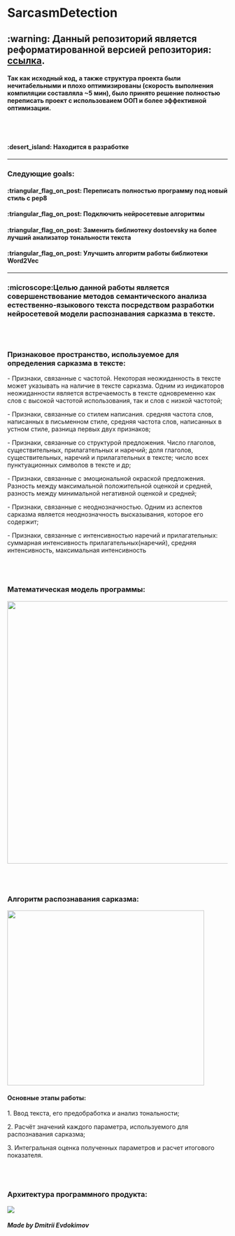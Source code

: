 # SarcasmDetection
<div id="header">
  <div><p><h2>:warning: Данный репозиторий является реформатированной версией репозитория: <a href="https://github.com/sentirpasseul/BusinessAnalist">ссылка</a>.</h2></p></div>
  <p><h4>Так как исходный код, а также структура проекта были нечитабельными и плохо оптимизированы (скорость выполнения компиляции составляла ~5 мин), было принято решение полностью переписать проект с использоваием ООП и более эффективной оптимизации.</h4></p>
  <br></br>
  
  <h4>:desert_island: Находится в разработке</h4>
  
</div>

---
<div id='development'>
  
  
  <p><h3>Следующие goals:</h3></p>
  <p><h4>:triangular_flag_on_post: Переписать полностью программу под новый стиль с pep8</h4></p>
  <p><h4>:triangular_flag_on_post: Подключить нейросетевые алгоритмы</h4></p>
  <p><h4>:triangular_flag_on_post: Заменить библиотеку dostoevsky на более лучший анализатор тональности текста</h4></p>
  <p><h4>:triangular_flag_on_post: Улучшить алгоритм работы библиотеки Word2Vec</h4></p>
</div>

---
<div id='description'>
  <p><h3>:microscope:Целью данной работы является совершенствование методов семантического анализа естественно-языкового текста посредством разработки нейросетевой модели распознавания сарказма в тексте.</h3>
  </p>
  <br></br>
  
  <p><h3>Признаковое пространство, используемое для определения сарказма в тексте:</h3></p>
    <p> - Признаки, связанные с частотой. Некоторая неожиданность в тексте может указывать на наличие в тексте сарказма. Одним из индикаторов неожиданности является встречаемость в тексте одновременно как слов с высокой частотой использования, так и слов с низкой частотой;</p>
    <p> - Признаки, связанные со стилем написания. средняя частота слов, написанных в письменном стиле, средняя частота слов, написанных в устном стиле, разница первых двух признаков;</p>
    <p> - Признаки, связанные со структурой предложения. Число глаголов, существительных, прилагательных и наречий; доля глаголов, существительных, наречий и прилагательных в тексте; число всех пунктуационных символов в тексте и др;</p>
    <p> - Признаки, связанные с эмоциональной окраской предложения. Разность между максимальной положительной оценкой и средней, разность между минимальной негативной оценкой и средней;</p>
    <p> - Признаки, связанные с неоднозначностью. Одним из аспектов сарказма является неоднозначность высказывания, которое его содержит;</p>
    <p> - Признаки, связанные с интенсивностью наречий и прилагательных: суммарная интенсивность прилагательных(наречий), средняя интенсивность, максимальная интенсивность</p>
    <br></br>
    
    
  <p><h3>Математическая модель программы:</h3></p>
  <img src='https://user-images.githubusercontent.com/71366294/196294349-176eb4d4-74bd-45fd-b897-24f5b592104e.png' style='width: 880px; height: 600px'/>
  
<br></br>
  
  <p><h3>Алгоритм распознавания сарказма:</h3></p>
  <img src="https://user-images.githubusercontent.com/71366294/196293820-407420cd-d50d-40a2-b290-557cf8aeb56d.png"/ style='width: 450px;height: 400px'>
  <p><h4>Основные этапы работы:</h4></p>
  <p>1. Ввод текста, его предобработка и анализ тональности;</p>
  <p>2. Расчёт значений каждого параметра, используемого для распознавания сарказма;</p>
  <p>3. Интегральная оценка полученных параметров и расчет итогового показателя.</p>
  
  <br></br>
  
  <p><h3>Архитектура программного продукта:</h3></p>
  <img src="https://user-images.githubusercontent.com/71366294/196295279-08b129a4-1028-4e3b-8fbc-bc132b98467f.png" />
  
  <br/>
  <p></p>
  
  <div id="footer">
    <p><h5>Made by Dmitrii Evdokimov</h5></p>
  </div>
  
</div>
